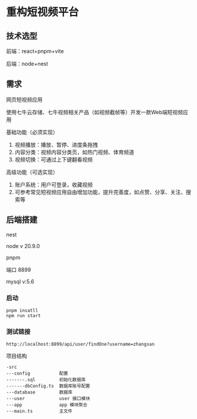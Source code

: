 # 重构短视频平台

## 技术选型

前端：react+pnpm+vite

后端：node+nest

## 需求

网页短视频应用

使用七牛云存储、七牛视频相关产品（如视频截帧等）开发一款Web端短视频应用

基础功能（必须实现）

1. 视频播放：播放、暂停、进度条拖拽
2. 内容分类：视频内容分类页，如热门视频、体育频道
3. ­视频切换：可通过上下键翻看视频

高级功能（可选实现）

1. 账户系统：用户可登录，收藏视频
2. 可参考常见短视频应用自由增加功能，提升完善度，如点赞、分享、关注、搜索等



## 后端搭建

nest

node v  20.9.0

pnpm

端口 8899

mysql v:5.6

### 启动

```
pnpm insatll
npm run start
```



### 测试链接

```
http://localhost:8899/api/user/findOne?username=zhangsan
```



项目结构

```
-src
---config 			配置
-------.sql			初始化数据库
-------dbConfig.ts	数据库账号配置
---database			数据库
---user				user 接口模块
---app				app 模块聚合
---main.ts			主文件
```

